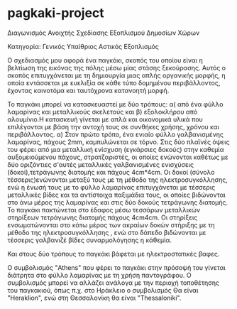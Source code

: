 # pagkaki-project
Διαγωνισμός Ανοιχτής Σχεδίασης Εξοπλισμού Δημοσίων Χώρων

Κατηγορία: Γενικός Υπαίθριος Αστικός Εξοπλισμός

O σχεδιασμός μου αφορά ένα παγκάκι, σκοπός του οποίου είναι η βελτίωση της εικόνας της πόλης μέσω μίας στάσης ξεκούρασης. Αυτός ο σκοπός επιτυγχάνεται με τη δημιουργία μιας απλής οργανικής μορφής, η οποία εντάσσεται με ευελιξία σε κάθε τύπο δομημένου περιβάλλοντος, έχοντας καινοτόμα και ταυτόχρονα κατανοητή μορφή.

To παγκάκι μπορεί να κατασκευαστεί με δύο τρόπους: α( από ένα φύλλο λαμαρίνας και μεταλλικούς σκελετούς και β) εξολοκλήρου από αλουμίνιο.Η κατασκευή γίνεται με απλά και οικονομικά υλικά που επιλέγονται με βάση την αντοχή τους σε συνθήκες χρήσης, χρόνου και περιβάλλοντος. α) Στον πρώτο τρόπο, ένα ενιαίο φύλλο γαλβανισμένης λαμαρίνας, πάχους 2mm, καμπυλώνεται σε τόρνο. Στις δύο πλαϊνές όψεις του φέρει από μια μεταλλική ενίσχυση (εγκάρσιες δοκούς) στην καθεμία αυξομειούμενου πάχους, στρατζαριστές, οι οποίες ενώνονται καθέτως με δύο οριζόντιες σ'αυτές μεταλλικές γαλβανισμένες ενισχύσεις (δοκοί),τετράγωνης διατομής και πάχους 4cm*4cm. Οι δοκοί (σύνολο τέσσερις)ενώνονται μεταξύ τους με τη μέθοδο της ηλεκτροσυγκόλλησης, ενώ η ένωσή τους με το φύλλο λαμαρίνας επιτυγχάνεται με τέσσερις μεταλλικές βίδες και τα αντίστοιχα παξιμάδια τους, οι οποίες βιδώνονται στο άνω μέρος της λαμαρίνας και στις δύο δοκούς τετράγωνης διατομής.
Το παγκάκι πακτώνεται στο έδαφος μέσω τεσσάρων μεταλλικών στηρίξεων τετράγωνης διατομής πάχους 4cm4cm. Οι στηρίξεις ενσωματώνονται στο κάτω μέρος των ακραίων δοκών στήριξης με τη μέθοδο της ηλεκτροσυγκόλλησης , ενώ στο δάπεδο βιδώνονται με τέσσερις γαλβανιζέ βίδες συναρμολόγησης η κάθεμία.

Και στους δύο τρόπους το παγκάκι βάφεται με ηλεκτροστατικές βαφες.

Ο συμβολισμός "Athens" που φέρει το παγκάκι στην πρόσοψή του γίνεται διάτρητα στο φύλλο λαμαρίνας με τη χρήση παντογράφου. Ο συμβολισμός μπορεί να αλλάζει ανάλογα με την περιοχή τοποθέτησης του παγκακιού, όπως π.χ. στο Ηράκλειο ο συμβολισμός Θα είναι "Heraklion", ενώ στη Θεσσαλονίκη θα είναι "Thessaloniki". 

